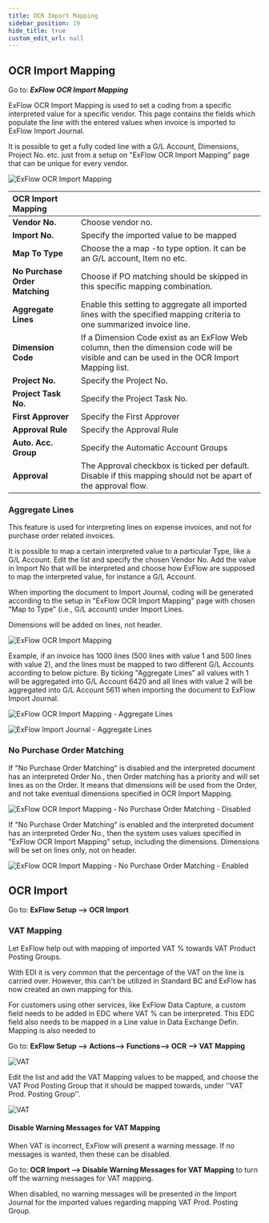 ```yaml
---
title: OCR Import Mapping
sidebar_position: 19
hide_title: true
custom_edit_url: null
---
```

## OCR Import Mapping

Go to: ***ExFlow OCR Import Mapping***

ExFlow OCR Import Mapping is used to set a coding from a specific interpreted value for a specific vendor. This page contains the fields
which populate the line with the entered values when invoice is imported to ExFlow Import Journal.

It is possible to get a fully coded line with a G/L Account, Dimensions, Project No. etc. just from a setup on "ExFlow OCR Import Mapping" page that can be unique for every vendor.

![ExFlow OCR Import Mapping](@site/static/img/media/ocr-import-mapping-list-001.png)

| OCR Import Mapping     |	|
|:-|:-|
| **Vendor No.**    | Choose vendor no.
| **Import No.**    | Specify the imported value to be mapped
| **Map To Type**    | Choose the a map -to type option. It can be an G/L account, Item no etc.
| **No Purchase Order Matching**    | Choose if PO matching should be skipped in this specific mapping combination.
| **Aggregate Lines**    | Enable this setting to aggregate all imported lines with the specified mapping criteria to one summarized invoice line.
| **Dimension Code**     | If a Dimension Code exist as an ExFlow Web column, then the dimension code will be visible and can be used in the OCR Import Mapping list.
| **Project No.**    | Specify the Project No. 
| **Project Task No.**    | Specify the Project Task No. 
| **First Approver**    | Specify the First Approver
| **Approval Rule**    | Specify the Approval Rule
| **Auto. Acc. Group**    | Specify the Automatic Account Groups
| **Approval**    | The Approval checkbox is ticked per default. Disable if this mapping should not be apart of the approval flow.


### Aggregate Lines

This feature is used for interpreting lines on expense invoices, and not for purchase order related invoices.

It is possible to map a certain interpreted value to a particular Type, like a G/L Account. Edit the list and specify the chosen Vendor No. Add the value in Import No that will be interpreted and choose how ExFlow are supposed to map the interpreted value, for instance a G/L Account.

When importing the document to Import Journal, coding will be generated according to the setup in "ExFlow OCR Import Mapping" page with chosen "Map to Type" (i.e., G/L account) under Import Lines.

Dimensions will be added on lines, not header.

![ExFlow OCR Import Mapping](@site/static/img/media/ocr-import-mapping-001.png)

Example, if an invoice has 1000 lines (500 lines with value 1 and 500 lines with value 2), and the lines must be mapped to two different G/L Accounts according to below picture. By ticking "Aggregate Lines" all values with 1 will be aggregated into G/L Account 6420 and all lines with value 2 will be aggregated into G/L Account 5611 when importing the document to ExFlow Import Journal.


![ExFlow OCR Import Mapping - Aggregate Lines](@site/static/img/media/ocr-import-mapping-002.png)


![ExFlow Import Journal - Aggregate Lines](@site/static/img/media/import-journal-026.png)

### No Purchase Order Matching

If "No Purchase Order Matching" is disabled and the interpreted document has an interpreted Order No., then Order matching has a priority and will set lines as on the Order. It means that dimensions will be used from the Order, and not take eventual dimensions specified in OCR Import Mapping.

![ExFlow OCR Import Mapping - No Purchase Order Matching - Disabled](@site/static/img/media/ocr-import-mapping-003.png)

If "No Purchase Order Matching" is enabled and the interpreted document has an interpreted Order No., then the system uses values specified in "ExFlow OCR Import Mapping" setup, including the dimensions. Dimensions will be set on lines only, not on header.

![ExFlow OCR Import Mapping - No Purchase Order Matching - Enabled](@site/static/img/media/ocr-import-mapping-004.png)


## OCR Import

Go to: **ExFlow Setup --> OCR Import** 

### VAT Mapping
Let ExFlow help out with mapping of imported VAT % towards VAT Product Posting Groups. 

With EDI it is very common that the percentage of the VAT on the line is carried over. However, this can't be utilized in Standard BC and ExFlow has now created an own mapping for this. 

For customers using other services, like ExFlow Data Capture, a custom field needs to be added in EDC where VAT % can be interpreted. This EDC field also needs to be mapped in a Line value in Data Exchange Defin. Mapping is also needed to 



Go to: **ExFlow Setup --> Actions--> Functions--> OCR --> VAT Mapping**

![VAT](@site/static/img/media/vat-mapping-001.png)

Edit the list and add the VAT Mapping values to be mapped, and choose the VAT Prod Posting Group that it should be mapped towards, under ''VAT Prod. Posting Group''.

![VAT](@site/static/img/media/vat-mapping-002.png)





#### Disable Warning Messages for VAT Mapping
When VAT is incorrect, ExFlow will present a warning message. If no messages is wanted, then these can be disabled.

Go to: **OCR Import --> Disable Warning Messages for VAT Mapping** to turn off the warning messages for VAT mapping. 

When disabled, no warning messages will be presented in the Import Journal for the imported values regarding mapping VAT Prod. Posting Group.